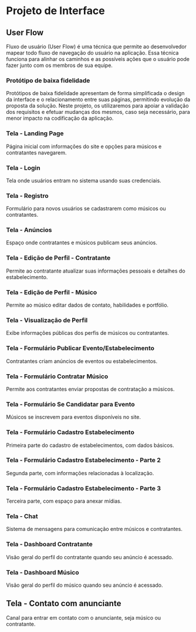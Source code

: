 
# Projeto de Interface

## User Flow

Fluxo de usuário (User Flow) é uma técnica que permite ao desenvolvedor mapear todo fluxo de navegação do usuário na aplicação. Essa técnica funciona para alinhar os caminhos e as possíveis ações que o usuário pode fazer junto com os membros de sua equipe.


### Protótipo de baixa fidelidade

Protótipos de baixa fidelidade apresentam de forma simplificada o design da interface e o relacionamento entre suas páginas, permitindo evolução da proposta da solução. Neste projeto, os utilizaremos para apoiar a validação dos requisitos e efetuar mudanças dos mesmos, caso seja necessário, para menor impacto na codificação da aplicação.


### Tela - Landing Page

Página inicial com informações do site e opções para músicos e contratantes navegarem.

### Tela - Login

Tela onde usuários entram no sistema usando suas credenciais.

### Tela - Registro

Formulário para novos usuários se cadastrarem como músicos ou contratantes.

### Tela - Anúncios

Espaço onde contratantes e músicos publicam seus anúncios.

### Tela - Edição de Perfil - Contratante

Permite ao contratante atualizar suas informações pessoais e detalhes do estabelecimento.

### Tela - Edição de Perfil - Músico

Permite ao músico editar dados de contato, habilidades e portfólio.

### Tela - Visualização de Perfil

Exibe informações públicas dos perfis de músicos ou contratantes.

### Tela - Formulário Publicar Evento/Estabelecimento

Contratantes criam anúncios de eventos ou estabelecimentos.

### Tela - Formulário Contratar Músico

Permite aos contratantes enviar propostas de contratação a músicos.

### Tela - Formulário Se Candidatar para Evento

Músicos se inscrevem para eventos disponíveis no site.

### Tela - Formulário Cadastro Estabelecimento

Primeira parte do cadastro de estabelecimentos, com dados básicos.

### Tela - Formulário Cadastro Estabelecimento - Parte 2

Segunda parte, com informações relacionadas à localização.

### Tela - Formulário Cadastro Estabelecimento - Parte 3

Terceira parte, com espaço para anexar mídias.

### Tela - Chat

Sistema de mensagens para comunicação entre músicos e contratantes.

### Tela - Dashboard Contratante

Visão geral do perfil do contratante quando seu anúncio é acessado.

### Tela - Dashboard Músico

Visão geral do perfil do músico quando seu anúncio é acessado.

## Tela - Contato com anunciante

Canal para entrar em contato com o anunciante, seja músico ou contratante.


